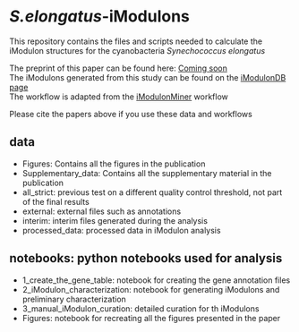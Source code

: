 # _S.elongatus_-iModulons

This repository contains the files and scripts needed to calculate the iModulon structures for the cyanobacteria _Synechococcus elongatus_

The preprint of this paper can be found here: <u>Coming soon</u>  <br>
The iModulons generated from this study can be found on the [iModulonDB page](https://imodulondb.org/dataset.html?organism=s_elongatus&dataset=elprecise300) <br>
The workflow is adapted from the [iModulonMiner](https://github.com/SBRG/iModulonMiner) workflow 

Please cite the papers above if you use these data and workflows

## **data**
- Figures: Contains all the figures in the publication
- Supplementary_data: Contains all the supplementary material in the publication
- all_strict: previous test on a different quality control threshold, not part of the final results
- external: external files such as annotations
- interim: interim files generated during the analysis
- processed_data: processed data in iModulon analysis

## **notebooks**: python notebooks used for analysis
- 1_create_the_gene_table: notebook for creating the gene annotation files
- 2_iModulon_characterization: notebook for generating iModulons and preliminary characterization
- 3_manual_iModulon_curation: detailed curation for th iModulons
- Figures: notebook for recreating all the figures presented in the paper

